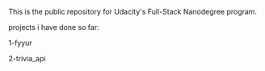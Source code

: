 This is the public repository for Udacity's Full-Stack Nanodegree program.

projects i have done so far:

1-fyyur

2-trivia_api
